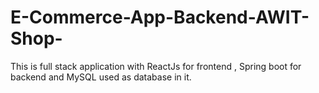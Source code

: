 # E-Commerce-App-Backend-AWIT-Shop-
This is full stack application with ReactJs for frontend , Spring boot for backend and MySQL used as database in it.
